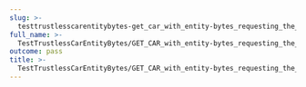 ```yaml
---
slug: >-
  testtrustlesscarentitybytes-get_car_with_entity-bytes_requesting_the_first_byte_of_a_file_(format=car)
full_name: >-
  TestTrustlessCarEntityBytes/GET_CAR_with_entity-bytes_requesting_the_first_byte_of_a_file_(format=car)
outcome: pass
title: >-
  TestTrustlessCarEntityBytes/GET_CAR_with_entity-bytes_requesting_the_first_byte_of_a_file_(format=car)
---
```


